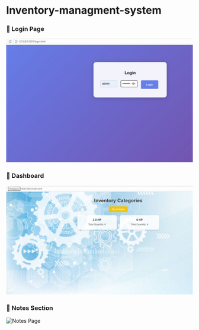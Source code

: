 ﻿# Inventory-managment-system

### 🔹 Login Page
![Login Page](https://github.com/VaishnaviTandel/Inventory-managment-system/blob/main/login%20page.jpg)

### 🔹 Dashboard
![Dashboard](https://github.com/VaishnaviTandel/Inventory-managment-system/blob/main/index%20page.jpg?raw=true)

### 🔹 Notes Section
![Notes Page](https://github.com/YourUsername/Inventory-managment-system/blob/main/images/notes.png)


